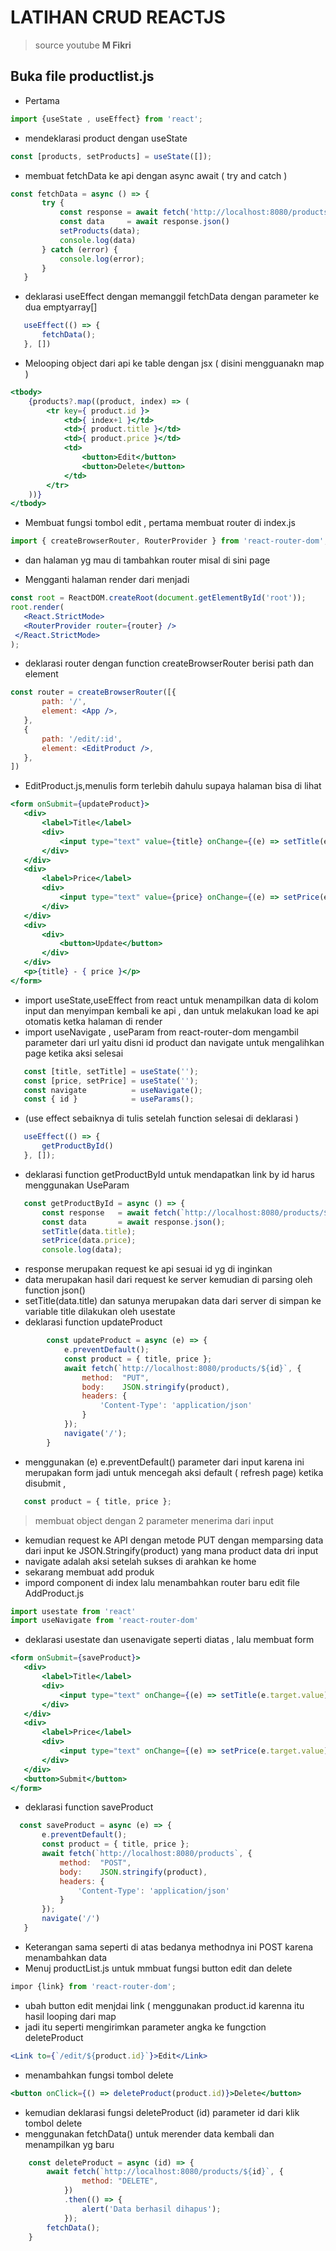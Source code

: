 # LATIHAN CRUD REACTJS 
> source youtube **M Fikri**

## Buka file productlist.js

- Pertama 

 ```jsx
import {useState , useEffect} from 'react';
 ```
- mendeklarasi product dengan useState

 ```jsx
const [products, setProducts] = useState([]);
 ```

- membuat fetchData ke api dengan async await ( try and catch )

 ```jsx
 const fetchData = async () => {
        try {
            const response = await fetch('http://localhost:8080/products');
            const data     = await response.json()
            setProducts(data);
            console.log(data)
        } catch (error) {
            console.log(error);
        }
    }
 ```

- deklarasi useEffect dengan memanggil fetchData dengan parameter ke dua emptyarray[]

```javascript
   useEffect(() => {
       fetchData();
   }, [])
```

- Melooping object dari api ke table dengan jsx ( disini mengguanakn map )

```jsx
<tbody>
    {products?.map((product, index) => (
        <tr key={ product.id }>
            <td>{ index+1 }</td>
            <td>{ product.title }</td>
            <td>{ product.price }</td>
            <td>
                <button>Edit</button>
                <button>Delete</button>
            </td>
        </tr>
    ))}
</tbody>
```
- Membuat fungsi tombol edit , pertama membuat router di index.js
 ```jsx
import { createBrowserRouter, RouterProvider } from 'react-router-dom';
 ```
- dan halaman yg mau di tambahkan router misal di sini <Edit/> page

- Mengganti halaman render dari <App /> menjadi     <RouterProvider router={router} />
 ```jsx
const root = ReactDOM.createRoot(document.getElementById('root'));
root.render(
    <React.StrictMode>
    <RouterProvider router={router} />
  </React.StrictMode>
);
 ```
- deklarasi router dengan function createBrowserRouter berisi path dan element

 ```jsx
const router = createBrowserRouter([{
        path: '/',
        element: <App />,
    },
    {
        path: '/edit/:id',
        element: <EditProduct />,
    },
])
 ```
- EditProduct.js,menulis form terlebih dahulu supaya halaman bisa di lihat

 ```jsx
<form onSubmit={updateProduct}>
    <div>
        <label>Title</label>
        <div>
            <input type="text" value={title} onChange={(e) => setTitle(e.target.value)} placeholder="Title"/>
        </div>
    </div>
    <div>
        <label>Price</label>
        <div>
            <input type="text" value={price} onChange={(e) => setPrice(e.target.value)} placeholder="Price"/>
        </div>
    </div>
    <div>
        <div>
            <button>Update</button>
        </div>
    </div>
    <p>{title} - { price }</p>
</form>
 ```
- import useState,useEffect from react untuk menampilkan data di kolom input dan menyimpan kembali ke api , dan untuk melakukan load ke api otomatis ketka halaman di render
- import useNavigate , useParam from react-router-dom mengambil parameter dari url yaitu disni id product dan navigate untuk mengalihkan page ketika aksi selesai

 ```jsx
    const [title, setTitle] = useState('');
    const [price, setPrice] = useState('');
    const navigate          = useNavigate();
    const { id }            = useParams();
 ```
- (use effect sebaiknya di tulis setelah function selesai di deklarasi )
 ```jsx
    useEffect(() => {
        getProductById()
    }, []);
 ```
- deklarasi function getProductById untuk mendapatkan link by id harus menggunakan UseParam

 ```jsx
    const getProductById = async () => {
        const response   = await fetch(`http://localhost:8080/products/${id}`);
        const data       = await response.json();
        setTitle(data.title);
        setPrice(data.price);
        console.log(data);
 ```
- response merupakan request ke api sesuai id yg di inginkan
- data merupakan hasil dari request ke server kemudian di parsing oleh function json()
- setTitle(data.title) dan satunya merupakan data dari server di simpan ke variable title dilakukan oleh usestate
- deklarasi function updateProduct
```jsx
        const updateProduct = async (e) => {
            e.preventDefault();
            const product = { title, price };
            await fetch(`http://localhost:8080/products/${id}`, {
                method:  "PUT",
                body:    JSON.stringify(product),
                headers: {
                    'Content-Type': 'application/json'
                }
            });
            navigate('/');
        }
```
- menggunakan (e) e.preventDefault() parameter dari input karena ini merupakan form jadi untuk mencegah aksi default ( refresh page) ketika disubmit ,

 ```jsx
    const product = { title, price };  
 ```
  >   membuat object dengan 2 parameter menerima dari input

- kemudian request ke API dengan metode PUT dengan memparsing data dari input ke JSON.Stringify(product) yang mana product data dri input
- navigate adalah aksi setelah sukses di arahkan ke home
- sekarang membuat add produk
- impord component di index lalu menambahkan router baru edit file AddProduct.js

 ```jsx
import usestate from 'react'
import useNavigate from 'react-router-dom'
 ```
- deklarasi usestate dan usenavigate seperti diatas , lalu membuat form

 ```jsx
<form onSubmit={saveProduct}>
    <div>
        <label>Title</label>
        <div>
            <input type="text" onChange={(e) => setTitle(e.target.value)}/>
        </div>
    </div>
    <div>
        <label>Price</label>
        <div>
            <input type="text" onChange={(e) => setPrice(e.target.value)}/>
        </div>
    </div>
    <button>Submit</button>
</form>
 ```
- deklarasi function saveProduct
 ```jsx
   const saveProduct = async (e) => {
        e.preventDefault();
        const product = { title, price };
        await fetch(`http://localhost:8080/products`, {
            method:  "POST",
            body:    JSON.stringify(product),
            headers: {
                'Content-Type': 'application/json'
            }
        });
        navigate('/')
    }
```
- Keterangan sama seperti di atas bedanya methodnya ini POST karena menambahkan data
- Menuj productList.js untuk mmbuat fungsi button edit dan delete

 ```jsx
impor {link} from 'react-router-dom';
 ```
- ubah button  edit menjdai link ( menggunakan product.id karenna itu hasil looping dari map
- jadi itu seperti mengirimkan parameter angka ke fungction deleteProduct

 ```jsx
<Link to={`/edit/${product.id}`}>Edit</Link>
 ```
- menambahkan fungsi tombol delete

 ```jsx
<button onClick={() => deleteProduct(product.id)}>Delete</button>
 ```
- kemudian deklarasi fungsi deleteProduct (id) parameter id dari klik tombol delete
- menggunakan fetchData() untuk merender data kembali dan menampilkan yg baru

```jsx
    const deleteProduct = async (id) => {
        await fetch(`http://localhost:8080/products/${id}`, {
                method: "DELETE",
            })
            .then(() => {
                alert('Data berhasil dihapus');
            });
        fetchData();
    }
```
